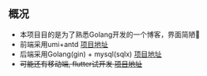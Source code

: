 ## 概况
 * 本项目目的是为了熟悉Golang开发的一个博客，界面简陋🤦‍
 * 前端采用umi+antd  [项目地址](https://github.com/txg5214/vinda-web)
 * 后端采用Golang(gin) + mysql(sqlx) [项目地址](https://github.com/txg5214/vinda-api)
 * ~~可能还有移动端, flutter试开发 [项目地址](https://github.com/txg5214/sunshine)~~


